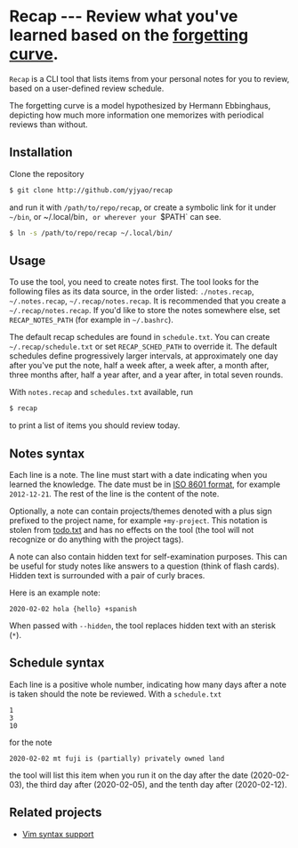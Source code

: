 # Recap --- Review what you've learned based on the [forgetting curve](http://enwp.org/forgetting_curve).

`Recap` is a CLI tool that lists items from your personal notes for you to
review, based on a user-defined review schedule.

The forgetting curve is a model hypothesized by Hermann Ebbinghaus, depicting how much more information one memorizes with periodical reviews than without.

## Installation

Clone the repository

```sh
$ git clone http://github.com/yjyao/recap
```

and run it with `/path/to/repo/recap`, or create a symbolic link for it under
`~/bin`, or ~/.local/bin`, or wherever your `$PATH` can see.

```sh
$ ln -s /path/to/repo/recap ~/.local/bin/
```

## Usage

To use the tool, you need to create notes first. The tool looks for the
following files as its data source, in the order listed: `./notes.recap`,
`~/.notes.recap`, `~/.recap/notes.recap`. It is recommended that you create a
`~/.recap/notes.recap`. If you'd like to store the notes somewhere else, set `RECAP_NOTES_PATH` (for example in `~/.bashrc`).

The default recap schedules are found in `schedule.txt`. You can create
`~/.recap/schedule.txt` or set `RECAP_SCHED_PATH` to override it. The default
schedules define progressively larger intervals, at approximately one day after
you've put the note, half a week after, a week after, a month after, three
months after, half a year after, and a year after, in total seven rounds.

With `notes.recap` and `schedules.txt` available, run

```sh
$ recap
```

to print a list of items you should review today.

## Notes syntax

Each line is a note. The line must start with a date indicating when you
learned the knowledge. The date must be in [ISO 8601
format](http://enwp.org/iso_8601), for example `2012-12-21`. The rest of the
line is the content of the note.

Optionally, a note can contain projects/themes denoted with a plus sign
prefixed to the project name, for example `+my-project`. This notation is
stolen from [todo.txt](https://github.com/todotxt/todo.txt) and has no effects
on the tool (the tool will not recognize or do anything with the project tags).

A note can also contain hidden text for self-examination purposes. This can be
useful for study notes like answers to a question (think of flash cards).
Hidden text is surrounded with a pair of curly braces.

Here is an example note:

```
2020-02-02 hola {hello} +spanish
```

When passed with `--hidden`, the tool replaces hidden text with an sterisk
(`*`).

## Schedule syntax

Each line is a positive whole number, indicating how many days after a note is
taken should the note be reviewed. With a `schedule.txt`

```
1
3
10
```

for the note

```
2020-02-02 mt fuji is (partially) privately owned land
```

the tool will list this item when you run it on the day after the date
(2020-02-03), the third day after (2020-02-05), and the tenth day after
(2020-02-12).

## Related projects

- [Vim syntax support](https://github.com/yjyao/recap.vim)
